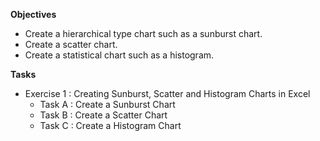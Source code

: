 **Objectives**
- Create a hierarchical type chart such as a sunburst chart.
- Create a scatter chart.
- Create a statistical chart such as a histogram.

**Tasks**
- Exercise 1 : Creating Sunburst, Scatter and Histogram Charts in Excel
  - Task A : Create a Sunburst Chart
  - Task B : Create a Scatter Chart
  - Task C : Create a Histogram Chart
